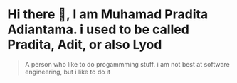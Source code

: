 # Hi there 👋, I am Muhamad Pradita Adiantama. i used to be called Pradita, Adit, or also Lyod

> A person who like to do progammming stuff. i am not best at software engineering, but i like to do it 

<!--
**PraditaAdiantama/PraditaAdiantama** is a ✨ _special_ ✨ repository because its `README.md` (this file) appears on your GitHub profile.

Here are some ideas to get you started:

- 🔭 I’m currently working on ...
- 🌱 I’m currently learning ...
- 👯 I’m looking to collaborate on ...
- 🤔 I’m looking for help with ...
- 💬 Ask me about ...
- 📫 How to reach me: ...
- 😄 Pronouns: ...
- ⚡ Fun fact: ...
-->
